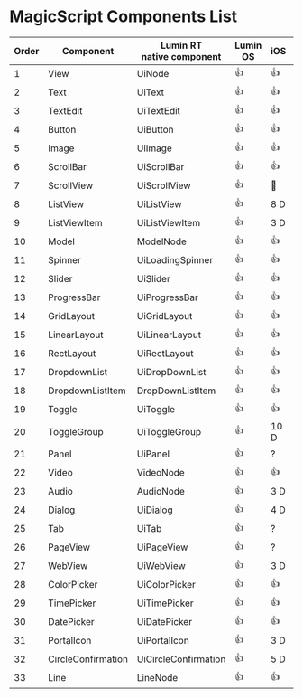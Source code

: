 ﻿# MagicScript Components List

Order | Component | Lumin RT<br>native component | Lumin OS | iOS | Android | Test<br>Links
------|-----------|----------|-------------|-----|---------|---------|
 1 | View | UiNode | 👍 | 👍 | 👍 | [link](coverage/View.md)
 2 | Text | UiText | 👍 | 👍 | 👍 | [link](coverage/Text.md)
 3 | TextEdit | UiTextEdit | 👍 | 👍 | 👍 | [link](coverage/TextEdit.md)
 4 | Button | UiButton | 👍 | 👍 | 👍 | [link](coverage/Button.md)
 5 | Image | UiImage | 👍 | 👍 | 👍 | [link](coverage/Image.md)
 6 | ScrollBar | UiScrollBar | 👍 | 👍 | 👍 | [link](coverage/ScrollBar.md)
 7 | ScrollView | UiScrollView | 👍 | 🚧 | 🚧 |
 8 | ListView | UiListView | 👍 | 8 D | 6 D |
 9 | ListViewItem | UiListViewItem | 👍 | 3 D | 3 D |
10 | Model | ModelNode | 👍 | 👍 | 👍 | [link](coverage/Model.md)
11 | Spinner | UiLoadingSpinner | 👍 | 👍| 👍 | [link](coverage/Spinner.md)
12 | Slider | UiSlider | 👍 | 👍 | 👍 | [link](coverage/Slider.md)
13 | ProgressBar | UiProgressBar | 👍 | 👍 | 👍 | [link](coverage/ProgressBar.md)
14 | GridLayout | UiGridLayout | 👍 | 👍 | 👍 | [link](coverage/GridLayout.md)
15 | LinearLayout | UiLinearLayout | 👍 | 👍 | 🚧 | [link](coverage/LinearLayout.md)
16 | RectLayout | UiRectLayout | 👍 | 👍 | 👍 | [link](coverage/RectLayout.md)
17 | DropdownList | UiDropDownList | 👍 | 👍 | 🚧 | [link](coverage/DropdownList.md)
18 | DropdownListItem | DropDownListItem | 👍 | 👍 | 👍 | [link](coverage/DropdownListItem.md)
19 | Toggle | UiToggle | 👍 | 👍 | 👍 | [link](coverage/Toggle.md)
20 | ToggleGroup | UiToggleGroup | 👍 | 10 D | 2 D |
21 | Panel | UiPanel | 👍 | ? | 2 D |
22 | Video | VideoNode | 👍 | 👍 | 👍 | [link](coverage/Video.md)
23 | Audio | AudioNode | 👍 | 3 D | 4 D |
24 | Dialog | UiDialog | 👍 | 4 D | 3 D |
25 | Tab | UiTab | 👍 | ? | 3 D |
26 | PageView | UiPageView | 👍 | ? | 2.5 D |
27 | WebView | UiWebView | 👍 | 3 D | 👍|  [link](coverage/WebView.md)
28 | ColorPicker | UiColorPicker | 👍 | 👍 | 👍 | [link](coverage/ColorPicker.md)
29 | TimePicker | UiTimePicker | 👍 | 👍 | 4 D | [link](coverage/TimePicker.md)
30 | DatePicker | UiDatePicker | 👍 | 👍 | 4 D | [link](coverage/DatePicker.md)
31 | PortalIcon | UiPortalIcon | 👍 | 3 D | ? |
32 | CircleConfirmation | UiCircleConfirmation | 👍 | 5 D | 2 D
33 | Line | LineNode | 👍 | 👍 | 👍 | [link](coverage/Line.md)

